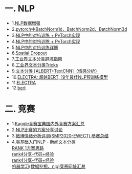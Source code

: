 # 一. NLP

* 1.[NLP数据增强](http://www.mamicode.com/info-detail-3015224.html)  
* 2.[pytorch中BatchNorm1d、BatchNorm2d、BatchNorm3d](https://www.jianshu.com/p/749439fb026d)
* 3.[NLP中的对抗训练 + PyTorch实现](https://zhuanlan.zhihu.com/p/91269728?utm_source=wechat_session)
* 4.[NLP中的对抗训练 + PyTorch实现](https://www.cnblogs.com/cx2016/p/13491944.html)
* 5.[NLP中的对抗训练详解](https://www.icode9.com/content-4-697377.html)
* 6.[Spatial Dropout](https://blog.csdn.net/weixin_43896398/article/details/84762943)
* 7.[工业界文本分类避坑指南](https://zhuanlan.zhihu.com/p/201239352?utm_source=qq)
* 8.[工业界文本分类Tricks](https://www.zhihu.com/question/265357659/answer/582711744)
* 9.[文本分类 [ALBERT+TextCNN]（情感分析）](https://zhuanlan.zhihu.com/p/149491055)
* 10.[ELECTRA: 超越BERT, 19年最佳NLP预训练模型](https://mp.weixin.qq.com/s/fR5OrqxCv0udKdyh6CHOjA)
* 11.[ELECTRA](https://github.com/CLUEbenchmark/ELECTRA)
* 12.[bert](https://github.com/lsh1803544/bert)

# 二. 竞赛
* 1.[Kaggle竞赛宝典国内外竞赛方案汇总](https://mp.weixin.qq.com/s?__biz=MzU1Nzc1NjI0Nw==&mid=2247488075&idx=1&sn=27452756cb89102a5aa2c255961384da&chksm=fc31a873cb4621658f8480aaca64c319060297f4e7e90180dde18e0dfd6eb41209d7af181012&mpshare=1&scene=23&srcid=1004owM1mauskyrWYK5AbBQU&sharer_sharetime=1601815250439&sharer_shareid=fb5716a8ad12ea6329433df53d4cbf64#rd)
* 2.[NLP比赛的方案分享讨论](https://github.com/zhpmatrix/nlp-competitions-list-review)
* 3.[微博情绪分析评测(SMP2020-EWECT) 参赛总结](https://zhuanlan.zhihu.com/p/222138885)
* 4.零基础入门NLP - 新闻文本分类  
     [RANK 1方案思路](https://github.com/kangyishuai/NEWS-TEXT-CLASSIFICATION?spm=5176.12282029.0.0.36fa49f5ZFG7Mn)  
     [rank4分享-代码+经验](https://zhuanlan.zhihu.com/p/231180925?spm=5176.12282029.0.0.57183248WSS0NT)  
     [rank4分享-代码+经验](https://github.com/KOF-hello/rank4_NLP_textclassification)  
     [机器学习(数据挖掘、nlp)竞赛网址汇总](https://zhuanlan.zhihu.com/p/73014300)


